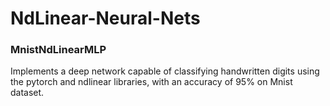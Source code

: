 <h1>
  NdLinear-Neural-Nets
</h1>
  <h3>
    MnistNdLinearMLP
  </h3>
    <p>
      Implements a deep network capable of classifying handwritten digits using the pytorch and ndlinear libraries, with an accuracy of 95% on Mnist dataset. 
    </p>
